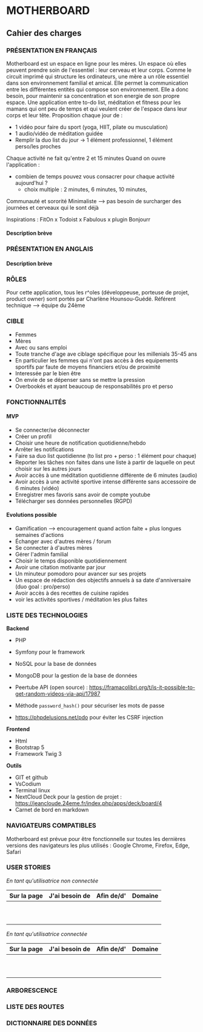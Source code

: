 # **MOTHERBOARD**
## **Cahier des charges** 


### **PRÉSENTATION EN FRANÇAIS**
Motherboard est un espace en ligne pour les mères. Un espace où elles peuvent prendre soin de l'essentiel : leur cerveau et leur corps.
Comme le circuit imprimé qui structure les ordinateurs, une mère a un rôle essentiel dans son environnement familial et amical. Elle permet la communication entre les différentes entités qui 
compose son environnement. Elle a donc besoin, pour maintenir sa concentration et son energie de son propre espace.
Une application entre to-do list, méditation et fitness pour les mamans qui ont peu de temps et qui veulent créer de l'espace dans leur corps et leur tête.
Proposition chaque jour de :
- 1 vidéo pour faire du sport (yoga, HIIT, pilate ou musculation)
- 1 audio/vidéo de méditation guidée
- Remplir la duo list du jour -> 1 élément professionnel, 1 élément perso/les proches

Chaque activité ne fait qu'entre 2 et 15 minutes
Quand on ouvre l'application :
+ combien de temps pouvez vous consacrer pour chaque activité aujourd'hui ?
    + choix multiple : 2 minutes, 6 minutes, 10 minutes,


Communauté et sororité 
Minimaliste --> pas besoin de surcharger des journées et cerveaux qui le sont déjà

Inspirations : FitOn x Todoist x Fabulous x plugin Bonjourr

#### **Description brève**

### **PRÉSENTATION EN ANGLAIS** 

#### **Description brève**


### **RÔLES**
Pour cette application, tous les r^oles (développeuse, porteuse de projet, product owner) sont portés par Charlène Hounsou-Guédé. 
Référent technique --> équipe du 24ème

### **CIBLE**
- Femmes
- Mères
- Avec ou sans emploi
- Toute tranche d'age ave ciblage spécifique pour les millenials 35-45 ans
- En particulier les femmes qui n'ont pas accès à des equipements sportifs par faute de moyens financiers et/ou de proximité 
- Interessée par le bien être
- On envie de se dépenser sans se mettre la pression
- Overbookés et ayant beaucoup de responsabilités pro et perso


### **FONCTIONNALITÉS** 
#### **MVP**

- Se connecter/se déconnecter
- Créer un profil 
- Choisir une heure de notification quotidienne/hebdo 
- Arrêter les notifications
- Faire sa duo list quotidienne (to list pro + perso : 1 élément pour chaque)
- Reporter les tâches non faites dans une liste à partir de laquelle on peut choisir sur les autres jours
- Avoir accès à une méditation quotidienne différente de 6 minutes (audio)
- Avoir accès à une activité sportive intense différente sans accessoire de 6 minutes (vidéo)
- Enregistrer mes favoris sans avoir de compte youtube 
- Télécharger ses données personnelles (RGPD)

#### **Evolutions possible**
- Gamification --> encouragement quand action faite + plus longues semaines d'actions
- Échanger avec d'autres mères / forum
- Se connecter à d'autres mères
- Gérer l'admin familial
- Choisir le temps disponible quotidiennement
- Avoir une citation motivante par jour 
- Un minuteur pomodoro pour avancer sur ses projets
- Un espace de rédaction des objectifs annuels à sa date d'anniversaire (duo goal : pro/perso)
- Avoir accès à des recettes de cuisine rapides
- voir les activités sportives / méditation les plus faites


### **LISTE DES TECHNOLOGIES**
**Backend**
- PHP
- Symfony pour le framework
- NoSQL pour la base de données
- MongoDB pour la gestion de la base de données
- Peertube API (open source) : https://framacolibri.org/t/is-it-possible-to-get-random-videos-via-api/17987

- Méthode ```password_hash()``` pour sécuriser les mots de passe
- https://phpdelusions.net/pdo pour éviter les CSRF injection


**Frontend**
- Html
- Bootstrap 5
- Framework Twig 3

**Outils**
- GIT et github 
- VsCodium 
- Terminal linux
- NextCloud Deck pour la gestion de projet : https://jeancloude.24eme.fr/index.php/apps/deck/board/4
- Carnet de bord en markdown

### **NAVIGATEURS COMPATIBLES**
Motherboard est prévue pour être fonctionnelle sur toutes les dernières versions des navigateurs les plus utilisés : Google Chrome, Firefox, Edge, Safari


### **USER STORIES**

*En tant qu'utilisatrice non connectée*

| Sur la page  |   J'ai besoin de   |    Afin de/d'    | Domaine   |
|:------------:|:------------------:|:----------------:|:---------:|
|              |                    |                  |           |
|              |                    |                  |           |
|              |                    |                  |           |
|              |                    |                  |           |
|              |                    |                  |           |
|              |                    |                  |           |
|              |                    |                  |           |
|              |                    |                  |           |
|              |                    |                  |           |
|              |                    |                  |           |


*En tant qu'utilisatrice connectée*

| Sur la page  |   J'ai besoin de   |    Afin de/d'    | Domaine   |
|:------------:|:------------------:|:----------------:|:---------:|
|              |                    |                  |           |
|              |                    |                  |           |
|              |                    |                  |           |
|              |                    |                  |           |
|              |                    |                  |           |
|              |                    |                  |           |
|              |                    |                  |           |
|              |                    |                  |           |
|              |                    |                  |           |
|              |                    |                  |           |



### **ARBORESCENCE**

### **LISTE DES ROUTES**

### **DICTIONNAIRE DES DONNÉES**